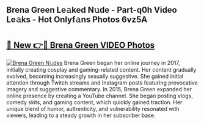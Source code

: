 ## Brena Green Le𝚊ked N𝚞de - Part-q0h Video Le𝚊ks - Hot Onlyf𝚊ns Photos 6vz5A

# <h2><a href="http://ac14235.deff.icu/?id=Brena+Green">🔗 New 👉🔴 Brena Green VIDEO Photos</a></h2>

[![Brena Green N𝚞des](https://i.imgur.com/rIISA9y.gif)](http://ac14235.deff.icu/?id=Brena+Green)
Brena Green began her online journey in 2017, initially creating cosplay and gaming-related content. Her content gradually evolved, becoming increasingly sexually suggestive. She gained initial attention through Twitch streams and Instagram posts featuring provocative imagery and suggestive commentary. In 2015, Brena Green expanded her online presence by creating a YouTube channel. She began posting vlogs, comedy skits, and gaming content, which quickly gained traction. Her unique blend of humor, authenticity, and vulnerability resonated with viewers, leading to a steady growth in her subscriber base.
